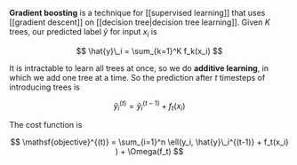 **Gradient boosting** is a technique for [[supervised learning]] that uses [[gradient descent]] on [[decision tree|decision tree learning]]. Given $K$ trees, our predicted label $\hat{y}$ for input $x_i$ is

$$
\hat{y}\_i = \sum_{k=1}^K f_k(x_i)
$$

It is intractable to learn all trees at once, so we do **additive learning**, in which we add one tree at a time. So the prediction after $t$ timesteps of introducing trees is

$$
\hat{y}_i^{(t)} = \hat{y}_i^{(t-1)} + f_t(x_i)
$$

The cost function is

$$
\mathsf{objective}^{(t)} = \sum_{i=1}^n  \ell(y_i, \hat{y}\_i^{(t-1)} + f_t(x_i) ) + \Omega(f_t)
$$
